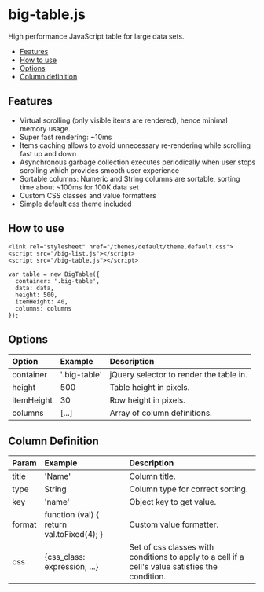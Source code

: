 # big-table.js
High performance JavaScript table for large data sets.

* [Features](#features)
* [How to use](#how-to-use)
* [Options](#options)
* [Column definition](#column-definitions)

## Features
* Virtual scrolling (only visible items are rendered), hence minimal memory usage.
* Super fast rendering: ~10ms
* Items caching allows to avoid unnecessary re-rendering while scrolling fast up and down
* Asynchronous garbage collection executes periodically when user stops scrolling which provides smooth user experience 
* Sortable columns: Numeric and String columns are sortable, sorting time about ~100ms for 100K data set
* Custom CSS classes and value formatters
* Simple default css theme included

## How to use

```
<link rel="stylesheet" href="/themes/default/theme.default.css">
<script src="/big-list.js"></script>
<script src="/big-table.js"></script>
```

```
var table = new BigTable({
  container: '.big-table',
  data: data,
  height: 500,
  itemHeight: 40,
  columns: columns
});
```

## Options
Option | Example | Description
:-- | :-- | :--
container | '.big-table' | jQuery selector to render the table in.
height | 500 | Table height in pixels.
itemHeight | 30 | Row height in pixels.
columns | [...] | Array of column definitions.

## Column Definition
Param | Example | Description
:-- | :-- | :--
title | 'Name' | Column title.
type | String | Column type for correct sorting.
key | 'name' | Object key to get value.
format | function (val) { return val.toFixed(4); } | Custom value formatter.
css | {css_class: expression, ...} | Set of css classes with conditions to apply to a cell if a cell's value satisfies the condition.

